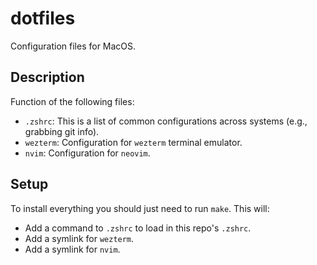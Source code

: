 # dotfiles

Configuration files for MacOS.

## Description

Function of the following files:

- `.zshrc`: This is a list of common configurations across systems (e.g., grabbing git info).
- `wezterm`: Configuration for `wezterm` terminal emulator.
- `nvim`: Configuration for `neovim`.

## Setup

To install everything you should just need to run `make`. This will:

- Add a command to `.zshrc` to load in this repo's `.zshrc`.
- Add a symlink for `wezterm`.
- Add a symlink for `nvim`.

